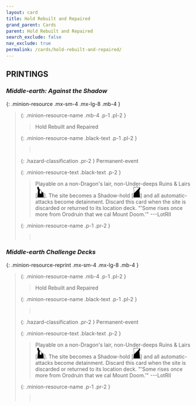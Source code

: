 ```yaml
---
layout: card
title: Hold Rebuilt and Repaired
grand_parent: Cards
parent: Hold Rebuilt and Repaired
search_exclude: false
nav_exclude: true
permalink: /cards/hold-rebuilt-and-repaired/
---
```


## PRINTINGS


### _Middle-earth: Against the Shadow_

{: .minion-resource .mx-sm-4 .mx-lg-8 .mb-4 }
> {: .minion-resource-name .mb-4 .p-1 .pl-2 }
> > <div class="hazard-mp"></div>
> > <div class="card-name">Hold Rebuilt and Repaired</div>
>
> {: .minion-resource-name .black-text .p-1 .pl-2 }
> > &nbsp;
>
> {: .hazard-classification .pr-2 }
> Permanent-event
>
> {: .minion-resource-text .black-text .p-2 }
> > Playable on a non-Dragon's lair, non-Under-deeps Ruins & Lairs \[![](/assets/images/ruinlair.svg)]. The site becomes a Shadow-hold \[![](/assets/images/shadow-hold.svg)] and all automatic-attacks become detainment. Discard this card when the site is discarded or returned to its location deck.  "'Some rises once more from Orodruin that we cal Mount Doom.'"  ---LotRII 
> 
> {: .minion-resource-name .p-1 .pr-2 }
> > <div class="card-shield"></div>
> > <div class="card-corruption-white">&nbsp;</div>

### _Middle-earth Challenge Decks_

{: .minion-resource-reprint .mx-sm-4 .mx-lg-8 .mb-4 }
> {: .minion-resource-name .mb-4 .p-1 .pl-2 }
> > <div class="hazard-mp"></div>
> > <div class="card-name">Hold Rebuilt and Repaired</div>
>
> {: .minion-resource-name .black-text .p-1 .pl-2 }
> > &nbsp;
>
> {: .hazard-classification .pr-2 }
> Permanent-event
>
> {: .minion-resource-text .black-text .p-2 }
> > Playable on a non-Dragon's lair, non-Under-deeps Ruins & Lairs \[![](/assets/images/ruinlair.svg)]. The site becomes a Shadow-hold \[![](/assets/images/shadow-hold.svg)] and all automatic-attacks become detainment. Discard this card when the site is discarded or returned to its location deck.  "'Some rises once more from Orodruin that we cal Mount Doom.'"  ---LotRII 
> 
> {: .minion-resource-name .p-1 .pr-2 }
> > <div class="card-shield"></div>
> > <div class="card-corruption-white">&nbsp;</div>
